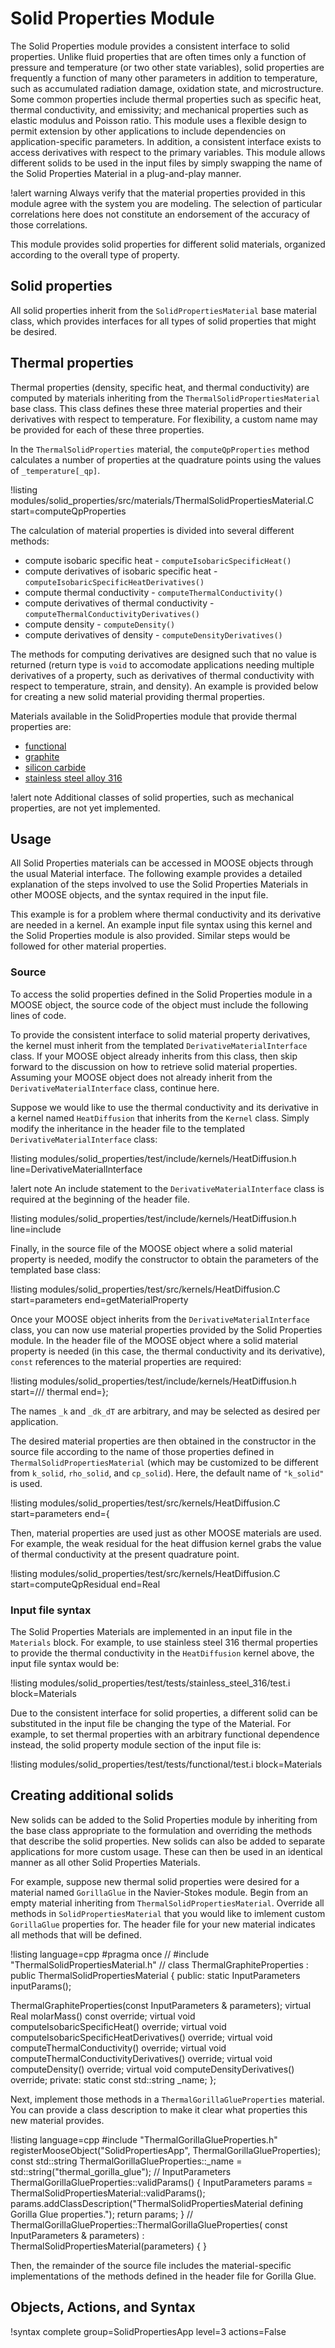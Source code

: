 # Solid Properties Module

The Solid Properties module provides a consistent interface to solid properties. Unlike
fluid properties that are often times only a function of pressure and temperature
(or two other state variables), solid properties are frequently a function of many
other parameters in addition to temperature, such as accumulated radiation damage,
oxidation state, and microstructure. Some common properties include thermal
properties such as specific heat, thermal conductivity, and emissivity; and
mechanical properties such as elastic modulus and Poisson ratio. This module uses a
flexible design to permit extension by other applications to include dependencies on
application-specific parameters. In addition, a consistent interface exists to access
derivatives with respect to the primary variables. This module allows different solids
to be used in the input files by simply swapping the name of the Solid Properties
Material in a plug-and-play manner.

!alert warning
Always verify that the material properties provided in this module agree with
the system you are modeling. The selection of particular correlations here does not
constitute an endorsement of the accuracy of those correlations.

This module provides solid properties for different solid materials, organized according to
the overall type of property.

## Solid properties

All solid properties inherit from the `SolidPropertiesMaterial` base material class, which provides
interfaces for all types of solid properties that might be desired.

## Thermal properties

Thermal properties (density, specific heat, and thermal conductivity) are computed by
materials inheriting from the `ThermalSolidPropertiesMaterial` base class. This class
defines these three material properties and their derivatives with respect to temperature.
For flexibility, a custom name may be provided for each of these three properties.

In the `ThermalSolidProperties` material, the `computeQpProperties` method calculates a number of properties at
the quadrature points using the values of `_temperature[_qp]`.

!listing modules/solid_properties/src/materials/ThermalSolidPropertiesMaterial.C start=computeQpProperties

The calculation of material properties is divided into several different methods:

- compute isobaric specific heat - `computeIsobaricSpecificHeat()`
- compute derivatives of isobaric specific heat - `computeIsobaricSpecificHeatDerivatives()`
- compute thermal conductivity - `computeThermalConductivity()`
- compute derivatives of thermal conductivity - `computeThermalConductivityDerivatives()`
- compute density - `computeDensity()`
- compute derivatives of density - `computeDensityDerivatives()`

The methods for computing derivatives are designed such that no value is returned (return
type is `void` to accomodate applications needing multiple derivatives of a property, such
as derivatives of thermal conductivity with respect to temperature, strain, and density).
An example is provided below for creating a new solid material providing thermal properties.

Materials available in the SolidProperties module that provide thermal properties
are:

- [functional](/ThermalFunctionSolidProperties.md)
- [graphite](/ThermalGraphiteProperties.md)
- [silicon carbide](/ThermalSiliconCarbideProperties.md)
- [stainless steel alloy 316](/ThermalStainlessSteel316Properties.md)

!alert note
Additional classes of solid properties, such as mechanical properties, are not yet
implemented.

## Usage

All Solid Properties materials can be accessed in MOOSE objects through the usual Material
interface. The following example provides a detailed explanation of the steps involved to use the
Solid Properties Materials in other MOOSE objects, and the syntax required in the input file.

This example is for a problem where thermal conductivity and its derivative are needed in a kernel.
An example input file syntax using this kernel and the Solid Properties module is also provided.
Similar steps would be followed for other material properties.

### Source

To access the solid properties defined in the Solid Properties module in a MOOSE object, the source
code of the object must include the following lines of code.

To provide the consistent interface to solid material property derivatives, the kernel must
inherit from the templated `DerivativeMaterialInterface` class. If your MOOSE object already
inherits from this class, then skip forward to the discussion on how to retrieve solid
material properties. Assuming your MOOSE object does not already inherit from the
`DerivativeMaterialInterface` class, continue here.

Suppose we would like to use the thermal conductivity and its derivative in a
kernel named `HeatDiffusion` that inherits
from the `Kernel` class. Simply modify the inheritance in the header file to the templated
`DerivativeMaterialInterface` class:

!listing modules/solid_properties/test/include/kernels/HeatDiffusion.h line=DerivativeMaterialInterface<Kernel>

!alert note
An include statement to the `DerivativeMaterialInterface` class is required at the beginning of the
header file.

!listing modules/solid_properties/test/include/kernels/HeatDiffusion.h line=include

Finally, in the source file of the MOOSE object where a solid material property is needed,
modify the constructor to obtain the parameters of the templated base class:

!listing modules/solid_properties/test/src/kernels/HeatDiffusion.C start=parameters end=getMaterialProperty

Once your MOOSE object inherits from the `DerivativeMaterialInterface` class, you can now
use material properties provided by the Solid Properties module. In the header file of the
MOOSE object where a solid material property is needed (in this case, the
thermal conductivity and its derivative), `const` references to the material properties are required:

!listing modules/solid_properties/test/include/kernels/HeatDiffusion.h start=/// thermal end=};

The names `_k` and `_dk_dT` are arbitrary, and may be selected as desired per application.

The desired material properties are then obtained in the constructor in the source file
according to the name of those properties defined in `ThermalSolidPropertiesMaterial` (which
may be customized to be different from `k_solid`, `rho_solid`, and `cp_solid`). Here, the
default name of `"k_solid"` is used.

!listing modules/solid_properties/test/src/kernels/HeatDiffusion.C start=parameters end={

Then, material properties are used just as other MOOSE materials are used. For example, the
weak residual for the heat diffusion kernel grabs the value of thermal conductivity at the
present quadrature point.

!listing modules/solid_properties/test/src/kernels/HeatDiffusion.C start=computeQpResidual end=Real

### Input file syntax

The Solid Properties Materials are implemented in an input file in the `Materials` block.  For
example, to use stainless steel 316 thermal properties to provide the thermal conductivity in
the `HeatDiffusion` kernel above, the input file syntax would be:

!listing modules/solid_properties/test/tests/stainless_steel_316/test.i block=Materials

Due to the consistent interface for solid properties, a different solid can be substituted in the
input file be changing the type of the Material. For example, to set thermal properties
with an arbitrary functional dependence instead, the solid property module section of
the input file is:

!listing modules/solid_properties/test/tests/functional/test.i block=Materials

## Creating additional solids

New solids can be added to the Solid Properties module by inheriting from the base class appropriate
to the formulation and overriding the methods that describe the solid properties. New solids can also
be added to separate applications for more custom usage. These can then be
used in an identical manner as all other Solid Properties Materials.

For example, suppose new thermal solid properties were desired for a material named `GorillaGlue` in
the Navier-Stokes module. Begin from an empty material inheriting from `ThermalSolidPropertiesMaterial`.
Override all methods in `SolidPropertiesMaterial` that you would like to imlement custom `GorillaGlue`
properties for. The header file for your new material indicates all methods that will be defined.

!listing language=cpp
#pragma once
//
#include "ThermalSolidPropertiesMaterial.h"
//
class ThermalGraphiteProperties : public ThermalSolidPropertiesMaterial
{
public:
  static InputParameters inputParams();

  ThermalGraphiteProperties(const InputParameters & parameters);
  virtual Real molarMass() const override;
  virtual void computeIsobaricSpecificHeat() override;
  virtual void computeIsobaricSpecificHeatDerivatives() override;
  virtual void computeThermalConductivity() override;
  virtual void computeThermalConductivityDerivatives() override;
  virtual void computeDensity() override;
  virtual void computeDensityDerivatives() override;
private:
  static const std::string _name;
};

Next, implement those methods in a `ThermalGorillaGlueProperties` material. You can provide
a class description to make it clear what properties this new material provides.

!listing language=cpp
#include "ThermalGorillaGlueProperties.h"
registerMooseObject("SolidPropertiesApp", ThermalGorillaGlueProperties);
const std::string ThermalGorillaGlueProperties::_name = std::string("thermal_gorilla_glue");
//
InputParameters
ThermalGorillaGlueProperties::validParams()
{
  InputParameters params = ThermalSolidPropertiesMaterial::validParams();
  params.addClassDescription("ThermalSolidPropertiesMaterial defining Gorilla Glue properties.");
  return params;
}
//
ThermalGorillaGlueProperties::ThermalGorillaGlueProperties(
    const InputParameters & parameters)
  : ThermalSolidPropertiesMaterial(parameters)
{
}

Then, the remainder of the source file includes the material-specific implementations
of the methods defined in the header file for Gorilla Glue.

## Objects, Actions, and Syntax

!syntax complete group=SolidPropertiesApp level=3 actions=False
